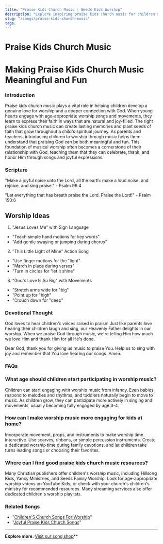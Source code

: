 ```yaml
---
title: "Praise Kids Church Music | Seeds Kids Worship"
description: "Explore inspiring praise kids church music for children's worship and faith development. Biblical music resources for families and ministry."
slug: "/songs/praise-kids-church-music"
tags:
---
```


# Praise Kids Church Music

# Making Praise Kids Church Music Meaningful and Fun

### Introduction
Praise kids church music plays a vital role in helping children develop a genuine love for worship and a deeper connection with God. When young hearts engage with age-appropriate worship songs and movements, they learn to express their faith in ways that are natural and joy-filled. The right praise kids church music can create lasting memories and plant seeds of faith that grow throughout a child's spiritual journey. As parents and teachers, introducing children to worship through music helps them understand that praising God can be both meaningful and fun. This foundation of musical worship often becomes a cornerstone of their relationship with God, teaching them that they can celebrate, thank, and honor Him through songs and joyful expressions.

### Scripture
"Make a joyful noise unto the Lord, all the earth: make a loud noise, and rejoice, and sing praise." - Psalm 98:4

"Let everything that has breath praise the Lord. Praise the Lord!" - Psalm 150:6

## Worship Ideas
1. "Jesus Loves Me" with Sign Language
- "Teach simple hand motions for key words"
- "Add gentle swaying or jumping during chorus"

2. "This Little Light of Mine" Action Song
- "Use finger motions for the "light"
- "March in place during verses"
- "Turn in circles for "let it shine"

3. "God's Love Is So Big" with Movements
- "Stretch arms wide for "big"
- "Point up for "high"
- "Crouch down for "deep"

### Devotional Thought
God loves to hear children's voices raised in praise! Just like parents love hearing their children laugh and sing, our Heavenly Father delights in our worship. When we praise God through music, we're telling Him how much we love Him and thank Him for all He's done.

Dear God, thank you for giving us music to praise You. Help us to sing with joy and remember that You love hearing our songs. Amen.

### FAQs

### What age should children start participating in worship music?
Children can start engaging with worship music from infancy. Even babies respond to melodies and rhythms, and toddlers naturally begin to move to music. As children grow, they can participate more actively in singing and movements, usually becoming fully engaged by age 3-4.

### How can I make worship music more engaging for kids at home?
Incorporate movement, props, and instruments to make worship time interactive. Use scarves, ribbons, or simple percussion instruments. Create a dedicated worship time during family devotions, and let children take turns leading songs or choosing their favorites.

### Where can I find good praise kids church music resources?
Many Christian publishers offer children's worship music, including Hillsong Kids, Yancy Ministries, and Seeds Family Worship. Look for age-appropriate worship videos on YouTube Kids, or check with your church's children's ministry for recommended resources. Many streaming services also offer dedicated children's worship playlists.

### Related Songs

- "[Children'S Church Songs For Worship](/songs/children-s-church-songs-for-worship/)"
- "[Joyful Praise Kids Church Songs](/songs/joyful-praise-kids-church-songs/)"

---

**Explore more:** [Visit our song shop](https://seedskidsworship.com/shop)**

<!-- Schema Markup -->
<script type="application/ld+json">
{
  "@context": "https://schema.org",
  "@type": "MusicRecording",
  "name": "Praise Kids Church Music",
  "byArtist": {
    "@type": "MusicGroup",
    "name": "Seeds Kids Worship"
  },
  "isFamilyFriendly": true,
  "url": "https://seedskidsworship.com/songs/praise-kids-church-music/"
}
</script>